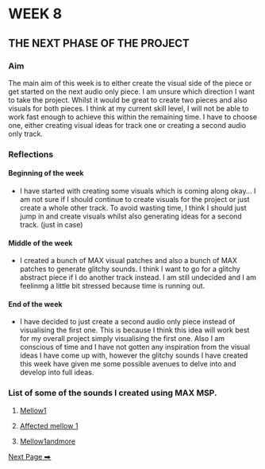 # WEEK 8 

## THE NEXT PHASE OF THE PROJECT 

### Aim

The main aim of this week is to either create the visual side of the piece or get started on the next audio only piece. I am unsure which direction I want to take the project. Whilst it would be great to create two pieces and also visuals for both pieces. I think at my current skill level, I will not be able to work fast enough to achieve this within the remaining time. I have to choose one, either creating visual ideas for track one or creating a second audio only track. 

### Reflections

#### Beginning of the week 

- I have started with creating some visuals which is coming along okay... I am not sure if I should continue to create visuals for the project or just create a whole other track. To avoid wasting time, I think I should just jump in and create visuals whilst also generating ideas for a second track.  (just in case) 

#### Middle of the week 

- I created a bunch of MAX visual patches and also a bunch of MAX patches to generate glitchy sounds. I think I want to go for a glitchy abstract piece if I do another track instead. I am still undecided and I am feelinmg a little bit stressed because time is running out.

#### End of the week 

- I have decided to just create a second audio only piece instead of visualising the first one. This is because I think this idea will work best for my overall project simply visualising the first one. Also I am conscious of time and I have not gotten any inspiration from the visual ideas I have come up with, however the glitchy sounds I have created this week have given me some possible avenues to delve into and develop into full ideas. 

### List of some of the sounds I created using MAX MSP. 

1. [Mellow1](https://soundcloud.com/2504822k/mellow1?si=29480f3de1e04a92ada51a24196cb3c9&utm_source=clipboard&utm_medium=text&utm_campaign=social_sharing) 

2. [Affected mellow 1](https://soundcloud.com/2504822k/affectedmellow1?si=29480f3de1e04a92ada51a24196cb3c9&utm_source=clipboard&utm_medium=text&utm_campaign=social_sharing) 

3. [Mellow1andmore](https://soundcloud.com/2504822k/mellow1andmore?si=29480f3de1e04a92ada51a24196cb3c9&utm_source=clipboard&utm_medium=text&utm_campaign=social_sharing) 


  [Next Page ⮕](https://2504822k.github.io/mysonicartsdocumentation.io/Week9.html)
